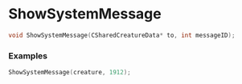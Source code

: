 # ShowSystemMessage
```cpp - C++
void ShowSystemMessage(CSharedCreatureData* to, int messageID);
```

### Examples
```cpp - C++
ShowSystemMessage(creature, 1912);
```

